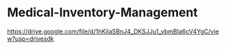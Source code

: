 # Medical-Inventory-Management
https://drive.google.com/file/d/1hKjIaSBnJ4_DKSJJu1_vbmBIa6cV4YgC/view?usp=drivesdk
